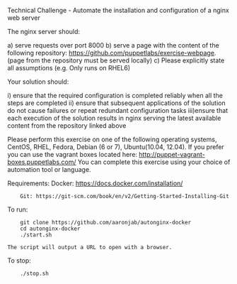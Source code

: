 Technical Challenge - Automate the installation and configuration of a nginx web server

The nginx server should: 

a) serve requests over port 8000 
b) serve a page with the content of the following repository: 
	https://github.com/puppetlabs/exercise-webpage. (page from the repository must be served locally) 
c) Please explicitly state all assumptions (e.g. Only runs on RHEL6)

Your solution should: 

i) ensure that the required configuration is completed reliably when all the steps are completed 
ii) ensure that subsequent applications of the solution do not cause failures or repeat redundant configuration tasks 
iii)ensure that each execution of the solution results in nginx serving the latest available content from the repository linked above

Please perform this exercise on one of the following operating systems, CentOS, RHEL, Fedora, Debian (6 or 7), Ubuntu(10.04, 12.04). If you prefer you can use the vagrant boxes located here: http://puppet-vagrant-boxes.puppetlabs.com/ You can complete this exercise using your choice of automation tool or language.

Requirements:
		Docker: https://docs.docker.com/installation/
		
		Git: https://git-scm.com/book/en/v2/Getting-Started-Installing-Git 

To run: 

		git clone https://github.com/aaronjab/autonginx-docker
		cd autonginx-docker 
		./start.sh

 	The script will output a URL to open with a browser.	

To stop:

		./stop.sh
